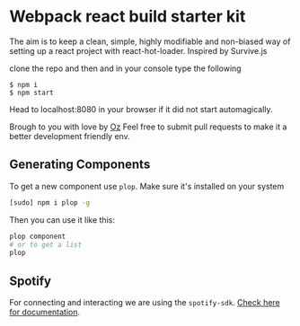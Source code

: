 # Webpack react build starter kit

The aim is to keep a clean, simple, highly modifiable and non-biased way of setting up a react project with react-hot-loader. Inspired by Survive.js

clone the repo and then and in your console type the following

```
$ npm i
$ npm start
```

Head to localhost:8080 in your browser if it did not start automagically.

Brough to you with love by [Oz](https://github.com/Ositoozy/webpack-react-starter)
Feel free to submit pull requests to make it a better development friendly env.

## Generating Components

To get a new component use `plop`.
Make sure it's installed on your system

```bash
[sudo] npm i plop -g
```

Then you can use it like this:

```bash
plop component
# or to get a list
plop
```

## Spotify

For connecting and interacting we are using the `spotify-sdk`. [Check here for documentation](https://www.npmjs.com/package/spotify-sdk).
